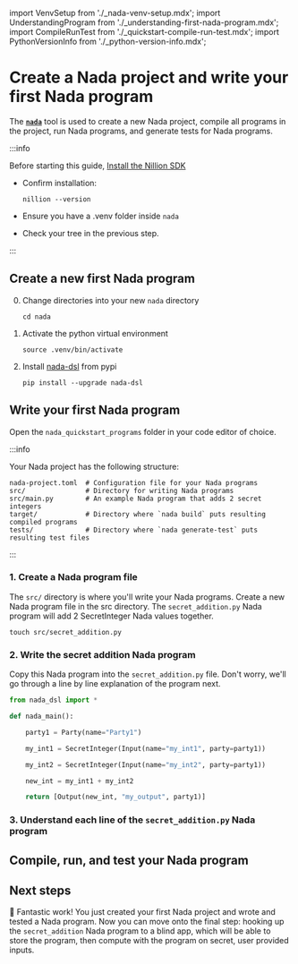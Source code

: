 import VenvSetup from './\_nada-venv-setup.mdx';
import UnderstandingProgram from './\_understanding-first-nada-program.mdx';
import CompileRunTest from './\_quickstart-compile-run-test.mdx';
import PythonVersionInfo from './\_python-version-info.mdx';

# Create a Nada project and write your first Nada program

The <strong>[`nada`](/nada)</strong> tool is used to create a new Nada project, compile all programs in the project, run Nada programs, and generate tests for Nada programs.

:::info

Before starting this guide, [Install the Nillion SDK](/installation)

- Confirm installation:

    ```
    nillion --version
    ```

- Ensure you have a .venv folder inside `nada`
- Check your tree in the previous step.

:::


## Create a new first Nada program

0. Change directories into your new `nada` directory

    ```
    cd nada
    ```

1. Activate the python virtual environment

    ```
    source .venv/bin/activate
    ```

2. Install [nada-dsl](https://pypi.org/project/nada-dsl/) from pypi

    ```
    pip install --upgrade nada-dsl
    ```

## Write your first Nada program

Open the `nada_quickstart_programs` folder in your code editor of choice.

:::info

Your Nada project has the following structure:

```
nada-project.toml  # Configuration file for your Nada programs
src/               # Directory for writing Nada programs
src/main.py        # An example Nada program that adds 2 secret integers
target/            # Directory where `nada build` puts resulting compiled programs
tests/             # Directory where `nada generate-test` puts resulting test files
```

:::

### 1. Create a Nada program file

The `src/` directory is where you'll write your Nada programs. Create a new Nada program file in the src directory. The `secret_addition.py` Nada program will add 2 SecretInteger Nada values together.

```
touch src/secret_addition.py
```

### 2. Write the secret addition Nada program

Copy this Nada program into the `secret_addition.py` file. Don't worry, we'll go through a line by line explanation of the program next.

```python
from nada_dsl import *

def nada_main():

    party1 = Party(name="Party1")

    my_int1 = SecretInteger(Input(name="my_int1", party=party1))

    my_int2 = SecretInteger(Input(name="my_int2", party=party1))

    new_int = my_int1 + my_int2

    return [Output(new_int, "my_output", party1)]
```

### 3. Understand each line of the `secret_addition.py` Nada program

<UnderstandingProgram/>

## Compile, run, and test your Nada program

<CompileRunTest/>

## Next steps

🧮 Fantastic work! You just created your first Nada project and wrote and tested a Nada program. Now you can move onto the final step: hooking up the `secret_addition` Nada program to a blind app, which will be able to store the program, then compute with the program on secret, user provided inputs.
